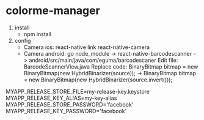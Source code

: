 # colorme-manager

1. install
    -   npm install
2. config
    -   Camera ios: react-native link react-native-camera
    -   Camera android: go node_module -> react-native-barcodescanner -> android/src/main/java/com/eguma/barcodescaner
        Edit file: BarcodeScannerView.java
        Replace code: BinaryBitmap bitmap = new BinaryBitmap(new HybridBinarizer(source));
        -> BinaryBitmap bitmap = new BinaryBitmap(new HybridBinarizer(source.invert()));

MYAPP_RELEASE_STORE_FILE=my-release-key.keystore
MYAPP_RELEASE_KEY_ALIAS=my-key-alias
MYAPP_RELEASE_STORE_PASSWORD='facebook'
MYAPP_RELEASE_KEY_PASSWORD='facebook'